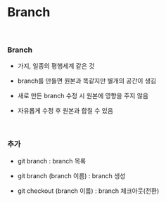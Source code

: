 # Branch

<br>

### Branch

- 가지, 일종의 평행세계 같은 것

- branch를 만들면 원본과 똑같지만 별개의 공간이 생김

- 새로 만든 branch 수정 시 원본에 영향을 주지 않음

- 자유롭게 수정 후 원본과 합칠 수 있음

<br>

### 추가

- git branch : branch 목록

- git branch (branch 이름) : branch 생성

- git checkout (branch 이름) : branch 체크아웃(전환)